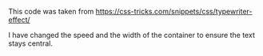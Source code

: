 This code was taken from https://css-tricks.com/snippets/css/typewriter-effect/

I have changed the speed and the width of the container to ensure the text stays central.